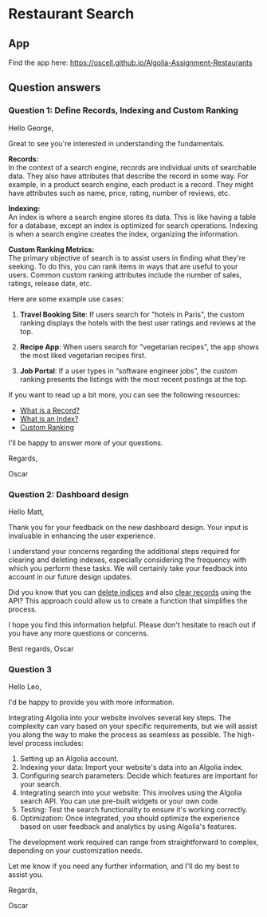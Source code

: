 # Restaurant Search

## App

Find the app here:
https://oscell.github.io/Algolia-Assignment-Restaurants

## Question answers

### Question 1: Define Records, Indexing and Custom Ranking

Hello George,

Great to see you're interested in understanding the fundamentals.

**Records:**  
In the context of a search engine, records are individual units of searchable data. They also have attributes that describe the record in some way. For example, in a product search engine, each product is a record. They might have attributes such as name, price, rating, number of reviews, etc.

**Indexing:**  
An index is where a search engine stores its data. This is like having a table for a database, except an index is optimized for search operations. Indexing is when a search engine creates the index, organizing the information.

**Custom Ranking Metrics:**  
The primary objective of search is to assist users in finding what they're seeking. To do this, you can rank items in ways that are useful to your users. Common custom ranking attributes include the number of sales, ratings, release date, etc.

Here are some example use cases:

1. **Travel Booking Site**: If users search for "hotels in Paris", the custom ranking displays the hotels with the best user ratings and reviews at the top.

2. **Recipe App**: When users search for "vegetarian recipes", the app shows the most liked vegetarian recipes first.

3. **Job Portal**: If a user types in “software engineer jobs”, the custom ranking presents the listings with the most recent postings at the top.

If you want to read up a bit more, you can see the following resources:

- [What is a Record?](https://www.algolia.com/doc/guides/sending-and-managing-data/prepare-your-data/in-depth/what-is-in-a-record/)
- [What is an Index?](https://support.algolia.com/hc/en-us/articles/4406981910289-What-is-an-index-)
- [Custom Ranking](https://www.algolia.com/doc/guides/managing-results/must-do/custom-ranking/)

I'll be happy to answer more of your questions.

Regards,

Oscar

### Question 2: Dashboard design

Hello Matt,

Thank you for your feedback on the new dashboard design. Your input is invaluable in enhancing the user experience.

I understand your concerns regarding the additional steps required for clearing and deleting indexes, especially considering the frequency with which you perform these tasks. We will certainly take your feedback into account in our future design updates.

Did you know that you can [delete indices](https://www.algolia.com/doc/guides/sending-and-managing-data/manage-indices-and-apps/manage-indices/how-to/delete-indices/#delete-indices-with-the-api) and also [clear records](https://www.algolia.com/doc/guides/sending-and-managing-data/manage-indices-and-apps/manage-indices/how-to/delete-indices/#clear-records-from-an-index-with-the-api) using the API? This approach could allow us to create a function that simplifies the process.

I hope you find this information helpful. Please don't hesitate to reach out if you have any more questions or concerns.

Best regards,
Oscar

### Question 3

Hello Leo,

I'd be happy to provide you with more information.

Integrating Algolia into your website involves several key steps. The complexity can vary based on your specific requirements, but we will assist you along the way to make the process as seamless as possible. The high-level process includes:

1. Setting up an Algolia account.
2. Indexing your data: Import your website's data into an Algolia index.
3. Configuring search parameters: Decide which features are important for your search.
4. Integrating search into your website: This involves using the Algolia search API. You can use pre-built widgets or your own code.
5. Testing: Test the search functionality to ensure it's working correctly.
6. Optimization: Once integrated, you should optimize the experience based on user feedback and analytics by using Algolia's features.

The development work required can range from straightforward to complex, depending on your customization needs.

Let me know if you need any further information, and I'll do my best to assist you.

Regards,

Oscar
